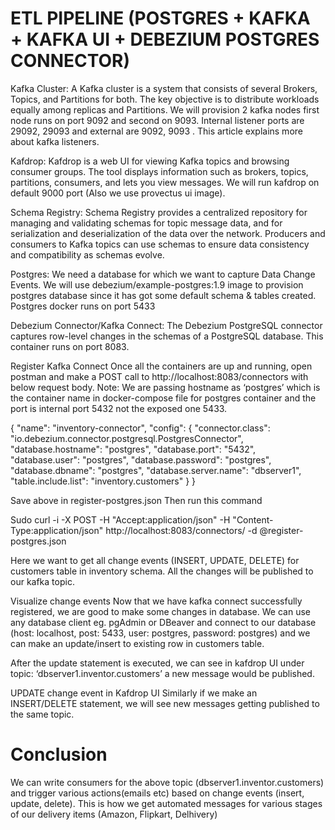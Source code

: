 

# ETL PIPELINE (POSTGRES + KAFKA + KAFKA UI + DEBEZIUM POSTGRES CONNECTOR)

Kafka Cluster: A Kafka cluster is a system that consists of several Brokers, Topics, and Partitions for both. The key objective is to distribute workloads equally among replicas and Partitions. We will provision 2 kafka nodes first node runs on port 9092 and second on 9093. Internal listener ports are 29092, 29093 and external are 9092, 9093 . This article explains more about kafka listeners.

Kafdrop: Kafdrop is a web UI for viewing Kafka topics and browsing consumer groups. The tool displays information such as brokers, topics, partitions, consumers, and lets you view messages. We will run kafdrop on default 9000 port (Also we use provectus ui image).

Schema Registry: Schema Registry provides a centralized repository for managing and validating schemas for topic message data, and for serialization and deserialization of the data over the network. Producers and consumers to Kafka topics can use schemas to ensure data consistency and compatibility as schemas evolve.

Postgres: We need a database for which we want to capture Data Change Events. We will use debezium/example-postgres:1.9 image to provision postgres database since it has got some default schema & tables created. Postgres docker runs on port 5433

Debezium Connector/Kafka Connect: The Debezium PostgreSQL connector captures row-level changes in the schemas of a PostgreSQL database. This container runs on port 8083.

Register Kafka Connect
Once all the containers are up and running, open postman and make a POST call to http://localhost:8083/connectors with below request body.
Note: We are passing hostname as ‘postgres’ which is the container name in docker-compose file for postgres container and the port is internal port 5432 not the exposed one 5433.

{
    "name": "inventory-connector",
    "config": {
        "connector.class": "io.debezium.connector.postgresql.PostgresConnector",
        "database.hostname": "postgres",
        "database.port": "5432",
        "database.user": "postgres",
        "database.password": "postgres",
        "database.dbname": "postgres",
        "database.server.name": "dbserver1",
        "table.include.list": "inventory.customers"
    }
}

Save above in register-postgres.json 
Then run this command 

Sudo curl -i -X POST -H "Accept:application/json" -H  "Content-Type:application/json" http://localhost:8083/connectors/ -d @register-postgres.json

Here we want to get all change events (INSERT, UPDATE, DELETE) for customers table in inventory schema. All the changes will be published to our kafka topic.

Visualize change events
Now that we have kafka connect successfully registered, we are good to make some changes in database.
We can use any database client eg. pgAdmin or DBeaver and connect to our database (host: localhost, post: 5433, user: postgres, password: postgres) and we can make an update/insert to existing row in customers table.

After the update statement is executed, we can see in kafdrop UI under topic: ‘dbserver1.inventor.customers’ a new message would be published.

UPDATE change event in Kafdrop UI
Similarly if we make an INSERT/DELETE statement, we will see new messages getting published to the same topic.

# Conclusion
We can write consumers for the above topic (dbserver1.inventor.customers) and trigger various actions(emails etc) based on change events (insert, update, delete).
This is how we get automated messages for various stages of our delivery items (Amazon, Flipkart, Delhivery)
